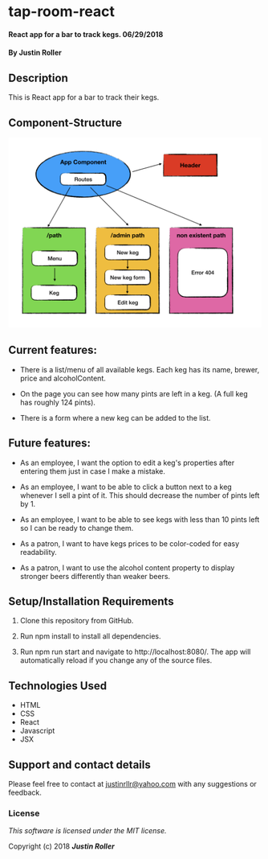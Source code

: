 # tap-room-react

#### React app for a bar to track kegs. 06/29/2018

#### By **Justin Roller**

## Description

This is React app for a bar  to track their kegs.

## Component-Structure

![alt text](./src/assets/images/Component-Structure.png "Component Structure Diagram")

## Current features:

* There is a list/menu of all available kegs. Each keg has its name, brewer, price and alcoholContent.

* On the page you can see how many pints are left in a keg. (A full keg has roughly 124 pints).

* There is a form where a new keg can be added to the list.

## Future features:

* As an employee, I want the option to edit a keg's properties after entering them just in case I make a mistake.

* As an employee, I want to be able to click a button next to a keg whenever I sell a pint of it. This should decrease the number of pints left by 1.

* As an employee, I want to be able to see kegs with less than 10 pints left so I can be ready to change them.

* As a patron, I want to have kegs prices to be color-coded for easy readability.

* As a patron, I want to use the alcohol content property to display stronger beers differently than weaker beers.

## Setup/Installation Requirements

1. Clone this repository from GitHub.

2. Run npm install to install all dependencies.

3. Run npm run start and navigate to http://localhost:8080/. The app will automatically reload if you change any of the source files.

## Technologies Used
* HTML
* CSS
* React
* Javascript
* JSX


## Support and contact details

Please feel free to contact at justinrllr@yahoo.com with any suggestions or feedback.

### License

*This software is licensed under the MIT license.*

Copyright (c) 2018 **_Justin Roller_**
